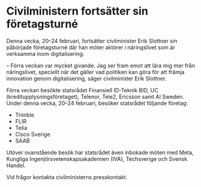 # Civilministern fortsätter sin företagsturné

Denna vecka, 20–24 februari, fortsätter civilminister Erik Slottner sin påbörjade företagsturné där han möter aktörer i näringslivet som är verksamma inom digitalisering.

– Förra veckan var mycket givande. Jag ser fram emot att lära mig mer från näringslivet, speciellt när det gäller vad politiken kan göra för att främja innovation genom digitalisering, säger civilminister Erik Slottner.

Förra veckan besökte statsrådet Finansiell ID-Teknik BID, UC (kreditupplysningsföretaget), Telenor, Tele2, Ericsson samt AI Sweden. Under denna vecka, 20–24 februari, besöker statsrådet följande företag:

* Trimble
* FLIR
* Telia
* Cisco Sverige
* SAAB

Utöver ovanstående besök har statsrådet även inbokade möten med Meta, Kungliga Ingenjörsvetenskapsakademien (IVA), Techsverige och Svensk Handel.

Vid frågor kontakta civilministerns presskontakt.
